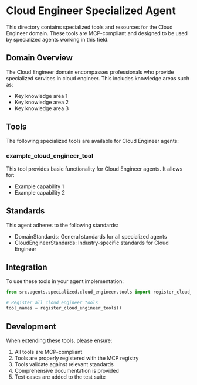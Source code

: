 # Cloud Engineer Specialized Agent

This directory contains specialized tools and resources for the Cloud Engineer domain. These tools are MCP-compliant and designed to be used by specialized agents working in this field.

## Domain Overview

The Cloud Engineer domain encompasses professionals who provide specialized services in cloud engineer. This includes knowledge areas such as:

- Key knowledge area 1
- Key knowledge area 2
- Key knowledge area 3

## Tools

The following specialized tools are available for Cloud Engineer agents:

### example_cloud_engineer_tool

This tool provides basic functionality for Cloud Engineer agents. It allows for:

- Example capability 1
- Example capability 2

## Standards

This agent adheres to the following standards:

- DomainStandards: General standards for all specialized agents
- CloudEngineerStandards: Industry-specific standards for Cloud Engineer

## Integration

To use these tools in your agent implementation:

```python
from src.agents.specialized.cloud_engineer.tools import register_cloud_engineer_tools

# Register all cloud_engineer tools
tool_names = register_cloud_engineer_tools()
```

## Development

When extending these tools, please ensure:

1. All tools are MCP-compliant
2. Tools are properly registered with the MCP registry
3. Tools validate against relevant standards
4. Comprehensive documentation is provided
5. Test cases are added to the test suite
